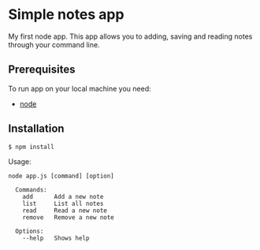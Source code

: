 # Simple notes app

My first node app. This app allows you to adding, saving and reading notes through your command line.

## Prerequisites

To run app on your local machine you need:

-   [node](https://nodejs.org/en/)

## Installation

    $ npm install

Usage:

    node app.js [command] [option]

      Commands:
        add      Add a new note
        list     List all notes
        read     Read a new note
        remove   Remove a new note

      Options:
        --help   Shows help

